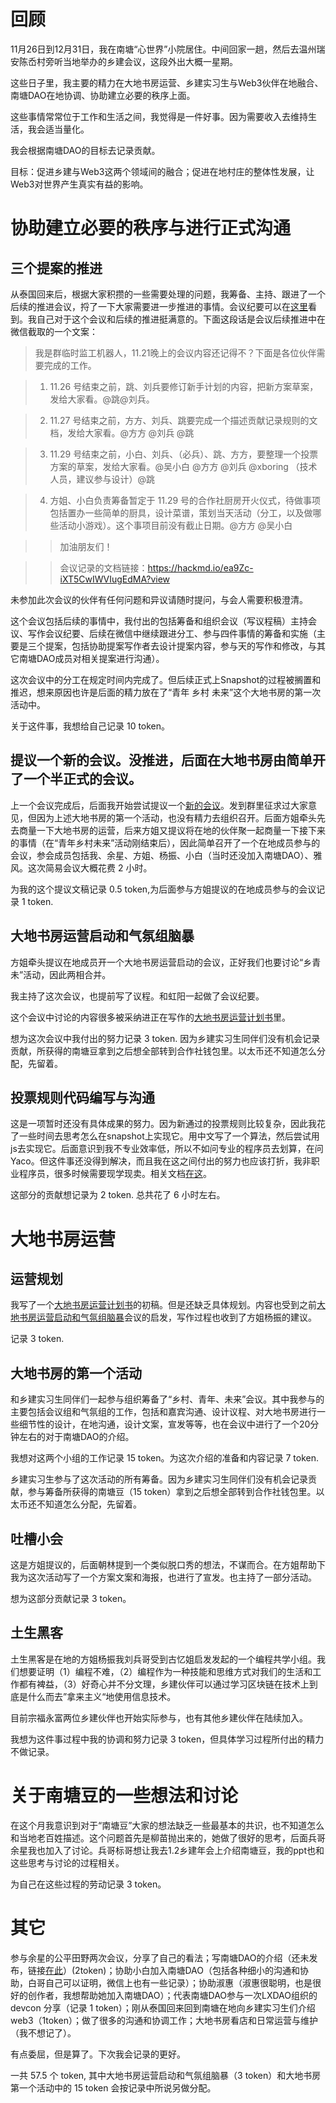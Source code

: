 # 回顾

11月26日到12月31日，我在南塘“心世界”小院居住。中间回家一趟，然后去温州瑞安陈岙村旁听当地举办的乡建会议，这段外出大概一星期。

这些日子里，我主要的精力在大地书房运营、乡建实习生与Web3伙伴在地融合、南塘DAO在地协调、协助建立必要的秩序上面。

这些事情常常位于工作和生活之间，我觉得是一件好事。因为需要收入去维持生活，我会适当量化。

我会根据南塘DAO的目标去记录贡献。

目标：促进乡建与Web3这两个领域间的融合；促进在地村庄的整体性发展，让Web3对世界产生真实有益的影响。



# 协助建立必要的秩序与进行正式沟通

## 三个提案的推进

从泰国回来后，根据大家积攒的一些需要处理的问题，我筹备、主持、跟进了一个后续的推进会议，捋了一下大家需要进一步推进的事情。会议纪要可以在[这里](https://www.notion.so/11-21-a5331af202d441f5b28120fcb6c57854)看到。我自己对于这个会议和后续的推进挺满意的。下面这段话是会议后续推进中在微信截取的一个文案：

> 我是群临时监工机器人，11.21晚上的会议内容还记得不？下面是各位伙伴需要完成的工作。

> 1. 11.26 号结束之前，跳、刘兵要修订新手计划的内容，把新方案草案，发给大家看。@跳@刘兵。

> 2. 11.27 号结束之前，方方、刘兵、跳要完成一个描述贡献记录规则的文档，发给大家看。@方方 @刘兵 @跳

>3. 11.29 号结束之前，小白、刘兵、（必兵）、跳、方方，要整理一个投票方案的草案，发给大家看。@吴小白 @方方 @刘兵 @xboring （技术人员，建议参与设计）@跳

>4. 方姐、小白负责筹备暂定于 11.29 号的合作社厨房开火仪式，待做事项包括置办一些简单的厨具，设计菜谱，策划当天活动（分工，以及做哪些活动小游戏）。这个事项目前没有截止日期。@方方 @吴小白

>>加油朋友们！

>>会议记录的文档链接：https://hackmd.io/ea9Zc-iXT5CwIWVIugEdMA?view

未参加此次会议的伙伴有任何问题和异议请随时提问，与会人需要积极澄清。



这个会议包括后续的事情中，我付出的包括筹备和组织会议（写议程稿）主持会议、写作会议纪要、后续在微信中继续跟进分工、参与四件事情的筹备和实施（主要是三个提案，包括协助提案写作者去设计提案内容，参与天的写作和修改，与其它南塘DAO成员对相关提案进行沟通）。

这次会议中的分工在规定时间内完成了。但后续正式上Snapshot的过程被搁置和推迟，想来原因也许是后面的精力放在了“青年 乡村 未来”这个大地书房的第一次活动中。

关于这件事，我想给自己记录 10 token。



## 提议一个新的会议。没推进，后面在大地书房由简单开了一个半正式的会议。

上一个会议完成后，后面我开始尝试提议一个[新的会议](https://www.notion.so/1201-6119f6fc79014a39942d84f4899bd375)。发到群里征求过大家意见，但因为上述大地书房的第一个活动，也没有精力去组织召开。后面方姐牵头先去商量一下大地书房的运营，后来方姐又提议将在地的伙伴聚一起商量一下接下来的事情（在“青年乡村未来”活动刚结束后），因此简单召开了一个在地成员参与的会议，参会成员包括我、余星、方姐、杨振、小白（当时还没加入南塘DAO）、雅风。这次简易会议大概花费 2 小时。



为我的这个提议文稿记录 0.5 token,为后面参与方姐提议的在地成员参与的会议记录 1 token. 



## 大地书房运营启动和气氛组脑暴

方姐牵头提议在地成员开一个大地书房运营启动的会议，正好我们也要讨论“乡青未”活动，因此两相合并。

我主持了这次会议，也提前写了议程。和虹阳一起做了会议纪要。

这个会议中讨论的内容很多被采纳进正在写作的[大地书房运营计划书](https://hackmd.io/7b9cInLcQyWtaq2h1sGGUg)里。

想为这次会议中我付出的努力记录 3 token. 因为乡建实习生同伴们没有机会记录贡献，所获得的南塘豆拿到之后想全部转到合作社钱包里。以太币还不知道怎么分配，先留着。



## 投票规则代码编写与沟通

这是一项暂时还没有具体成果的努力。因为新通过的投票规则比较复杂，因此我花了一些时间去思考怎么在snapshot上实现它。用中文写了一个算法，然后尝试用js去实现它。后面意识到我不专业效率低，所以不如问专业的程序员去划算，在问Yaco。但这件事还没得到解决，而且我在这之间付出的努力也应该打折，我非职业程序员，很多时候需要现学现卖。相关文档[在这](https://www.notion.so/d8a189b5af23460dbd83c662b4466981?pvs=4)。

这部分的贡献想记录为 2 token. 总共花了 6 小时左右。



# 大地书房运营

## 运营规划

我写了一个[大地书房运营计划书](https://hackmd.io/7b9cInLcQyWtaq2h1sGGUg)的初稿。但是还缺乏具体规划。内容也受到之前[大地书房运营启动和气氛组脑暴](https://www.notion.so/1209-df24eacf3af1474692374bd7923dda85)会议的启发，写作过程也收到了方姐杨振的建议。

记录 3 token.

## 大地书房的第一个活动

和乡建实习生同伴们一起参与组织筹备了“乡村、青年、未来”会议。其中我参与的主要包括会议组和气氛组的工作，包括和嘉宾沟通、设计议程、对大地书房进行一些细节性的设计，在地沟通，设计文案，宣发等等，也在会议中进行了一个20分钟左右的对于南塘DAO的介绍。

我想对这两个小组的工作记录 15 token。为这次介绍的准备和内容记录 7 token. 

乡建实习生参与了这次活动的所有筹备。因为乡建实习生同伴们没有机会记录贡献，参与筹备所获得的南塘豆（15 token）拿到之后想全部转到合作社钱包里。以太币还不知道怎么分配，先留着。

## 吐槽小会

这是方姐提议的，后面朝林提到一个类似脱口秀的想法，不谋而合。在方姐帮助下我为这次活动写了一个方案文案和海报，也进行了宣发。也主持了一部分活动。

想为这部分贡献记录 3 token。

## 土生黑客

土生黑客是在地的方姐杨振我刘兵哥受到古忆姐启发发起的一个编程共学小组。我们想要证明（1）编程不难，（2）编程作为一种技能和思维方式对我们的生活和工作都有裨益，（3）好奇心并不分文理，乡建伙伴可以通过学习区块链在技术上到底是什么而去”拿来主义“地使用信息技术。

目前宗福永富两位乡建伙伴也开始实际参与，也有其他乡建伙伴在陆续加入。

我想为这件事过程中我的协调和努力记录 3 token，但具体学习过程所付出的精力不做记录。

# 关于南塘豆的一些想法和讨论

在这个月我意识到对于“南塘豆”大家的想法缺乏一些最基本的共识，也不知道怎么和当地老百姓描述。这个问题首先是柳苗抛出来的，她做了很好的思考，后面兵哥余星我也加入了讨论。兵哥标哥想让我去1.2乡建年会上介绍南塘豆，我的ppt也和这些思考与讨论的过程相关。

为自己在这些过程的劳动记录 3 token。 

# 其它

参与余星的公平田野两次会议，分享了自己的看法；写南塘DAO的介绍（还未发布，链接[在此](https://www.notion.so/DAO-15ea7b84235680c89c25daf723772aa4)）(2token)；协助小白加入南塘DAO（包括各种细小的沟通和协助，白哥自己可以证明，微信上也有一些记录）；协助淑惠（淑惠很聪明，也是很好的创作者，我想帮助她加入南塘DAO）；代表南塘DAO参与一次LXDAO组织的 devcon 分享（记录 1 token）；刚从泰国回来回到南塘在地向乡建实习生们介绍web3（1token）；做了很多的沟通和协调工作；大地书房看店和日常运营与维护（我不想记了）。

有点委屈，但是算了。下次我会记录的更好。

一共 57.5 个 token, 其中大地书房运营启动和气氛组脑暴（3 token）和大地书房第一个活动中的 15 token 会按记录中所说另做分配。
